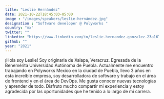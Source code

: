 ```yaml
---
title: "Leslie Hernández"
date: 2021-10-22T18:45:03-05:00
image : "/images/speakers/leslie-hernández.jpg"
designation : "Software developer @ Polyworks "
country: "mx"
twitter: ""
linkedin: "https://www.linkedin.com/in/leslie-hernandez-gonzalez-23a167145/"
github: ""
year: "2021"
---
```


¡Hola soy Leslie! Soy originaria de Xalapa, Veracruz. Egresada de la Benemérita Universidad Autónoma de Puebla. Actualmente me encuentro trabajando en Polyworks Mexico en la ciudad de Puebla, llevo 3 años en esta increíble empresa, soy desarrolladora de software y trabajo en el área de frontend y en el área de DevOps. Me gusta conocer nuevas tecnologías y aprender de todo. Disfruto mucho compartir mi experiencia y estoy agradecida por las oportunidades que he tenido a lo largo de mi carrera.

